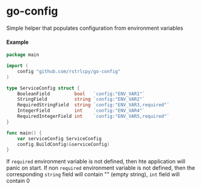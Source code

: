 # go-config
Simple helper that populates configuration from environment variables

#### Example

```go
package main

import (
	config "github.com/rstrlcpy/go-config"
)

type ServiceConfig struct {
	BooleanField         bool   `config:"ENV_VAR1"`
	StringField          string `config:"ENV_VAR2"`
	RequiredStringField  string `config:"ENV_VAR3,required"`
	IntegerField         int    `config:"ENV_VAR4"`
	RequiredIntegerField int    `config:"ENV_VAR5,required"`
}

func main() {
	var serviceConfig ServiceConfig
	config.BuildConfig(&serviceConfig)
}
```

If `required` environment variable is not defined, then hte application will
panic on start.
If non `required` environment variable is not defined, then the corresponding
`string` field will contain "" (empty string), `int` field will contain 0
